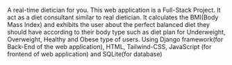 
A real-time dietician for you.
This web application is a Full-Stack Project. It act as a diet consultant similar to real dietician. It calculates the BMI(Body Mass Index) and exhibits the user about the perfect balanced diet they should have according to their body type such as diet plan for Underweight, Overweight, Healthy and Obese type of users. Using Django framework(for Back-End of the web application), HTML, Tailwind-CSS, JavaScript (for frontend of web application) and SQLite(for database)

